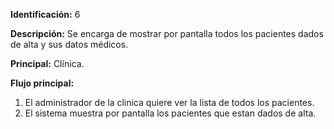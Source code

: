 
**Identificación:** 6 

**Descripción:** Se encarga de mostrar por pantalla todos los pacientes dados de alta y sus datos médicos.

**Principal:** Clínica.

**Flujo principal:**

1. El administrador de la clinica quiere ver la lista de todos los pacientes.
2. El sistema muestra por pantalla los pacientes que estan dados de alta.
